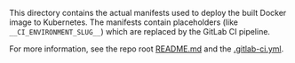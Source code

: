 This directory contains the actual manifests used to deploy the built Docker image to Kubernetes.
The manifests contain placeholders (like `__CI_ENVIRONMENT_SLUG__`) which are replaced by the GitLab CI pipeline.

For more information, see the repo root [README.md](../README.md) and the [.gitlab-ci.yml](../.gitlab-ci.yml).
